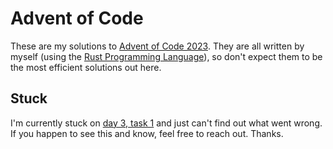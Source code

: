 # Advent of Code
These are my solutions to [Advent of Code 2023](https://adventofcode.com/2023).
They are all written by myself (using the [Rust Programming Language](https://rust-lang.org)),
so don't expect them to be the most efficient solutions out here.

## Stuck
I'm currently stuck on [day 3, task 1](https://github.com/hiimsergey/advent-of-code-2023/blob/master/day3/src/one.rs) and just can't find out what went wrong. If you happen to see this and know, feel free to reach out. Thanks.